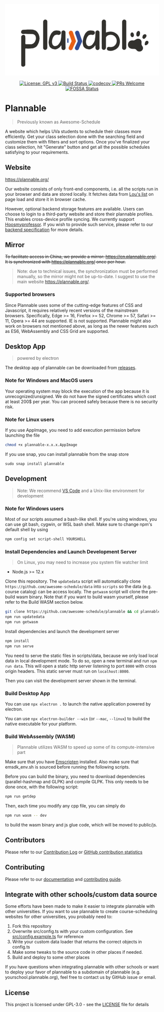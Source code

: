 <p align="center"><img src="./src/assets/cover.jpg" width="560px" alt="cover"/></p>

<p align="center">
    <a href="https://www.gnu.org/licenses/gpl-3.0" rel="nofollow">
        <img src="https://img.shields.io/badge/License-GPLv3-blue.svg" alt="License: GPL v3" />
    </a>
    <a href="https://travis-ci.com/github/awesome-schedule/plannable" rel="nofollow">
        <img src="https://travis-ci.com/awesome-schedule/plannable.svg?branch=master" alt="Build Status" />
    </a>
    <a href="https://codecov.io/gh/awesome-schedule/plannable" rel="nofollow">
        <img src="https://codecov.io/gh/awesome-schedule/plannable/branch/master/graph/badge.svg" alt="codecov" />
    </a>
    <a href="http://makeapullrequest.com" rel="nofollow">
        <img src="https://img.shields.io/badge/PRs-welcome-brightgreen.svg?style=flat-square" alt="PRs Welcome" />
    </a>
    <a href="https://app.fossa.io/projects/git%2Bgithub.com%2Fawesome-schedule%2Fplannable?ref=badge_shield"
        rel="nofollow">
        <img src="https://app.fossa.io/api/projects/git%2Bgithub.com%2Fawesome-schedule%2Fplannable.svg?type=shield"
            alt="FOSSA Status" />
    </a>
</p>

# Plannable

> Previously known as Awesome-Schedule

A website which helps UVa students to schedule their classes more efficiently. Get your class selection done with the searching field and customize them with filters and sort options. Once you've finalized your class selection, hit "Generate" button and get all the possible schedules satisfying to your requirements.

## Website

https://plannable.org/

Our website consists of only front-end components, i.e. all the scripts run in your browser and data are stored locally. It fetches data from [Lou's list](https://rabi.phys.virginia.edu/mySIS/CS2/) on page load and store it in browser cache.

However, optional backend storage features are available. Users can choose to login to a third-party website and store their plannable profiles. This enables cross-device profile syncing. We currently support [Hoosmyprofessor](https://match.msnatuva.org). If you wish to provide such service, please refer to our [backend specification](./docs/Backend%20Specification.md) for more details.

## Mirror

<s> To facilitate access in China, we provide a mirror: https://cn.plannable.org/. It is synchronized with https://plannable.org/ once per hour.</s>

> Note: due to technical issues, the synchronization must be performed manually, so the mirror might not be up-to-date. I suggest to use the main website https://plannable.org/.

### Supported browsers

Since Plannable uses some of the cutting-edge features of CSS and Javascript, it requires relatively recent versions of the mainstream browsers. Specifically, Edge >= 16, Firefox >= 52, Chrome >= 57, Safari >= 11, Opera >= 44 are supported. IE is not supported. Plannable might also work on browsers not mentioned above, as long as the newer features such as ES6, WebAssembly and CSS Grid are supported. 

## Desktop App

> powered by electron

The desktop app of plannable can be downloaded from [releases](https://github.com/awesome-schedule/plannable/releases).

### Note for Windows and MacOS users

Your operating system may block the execution of the app because it is unrecognized/unsigned. We do not have the signed certificates which cost at least 200\$ per year. You can proceed safely because there is no security risk.

### Note for Linux users

If you use AppImage, you need to add execution permission before launching the file

```bash
chmod +x plannable-x.x.x.AppImage
```

If you use snap, you can install plannable from the snap store

```
sudo snap install plannable
```

## Development

> Note: We recommend [VS Code](https://code.visualstudio.com/) and a Unix-like environment for development

### Note for Windows users

Most of our scripts assumed a bash-like shell. If you're using windows, you can use git bash, cygwin, or WSL bash shell. Make sure to change npm's default shell by using

```bash
npm config set script-shell YOURSHELL
```

### Install Dependencies and Launch Development Server

> On Linux, you may need to increase you system file watcher limit

-   Node.js >= 12.x

Clone this repository. The `updatedata` script will automatically clone `https://github.com/awesome-schedule/data` into `scripts` so the data (e.g. course catalog) can be access locally. The `getwasm` script will clone the pre-build wasm binary. Note that if you want to build wasm yourself, please refer to the Build WASM section below.

```bash
git clone https://github.com/awesome-schedule/plannable && cd plannable
npm run updatedata
npm run getwasm
```

Install dependencies and launch the development server

```bash
npm install
npm run serve
```

You need to serve the static files in scripts/data, because we only load local data in local development mode. To do so, open a new terminal and run `npm run data`. This will open a static http server listening to port `8000` with cross origin headers. This static server must run on `localhost:8000`.

Then you can visit the development server shown in the terminal.

### Build Desktop App

You can use `npx electron .` to launch the native application powered by electron.

You can use `npx electron-builder --win` (or `--mac`, `--linux`) to build the native executable for your platform.

### Build WebAssembly (WASM)

> Plannable utilizes WASM to speed up some of its compute-intensive part

Make sure that you have [Emscripten](https://emscripten.org/docs/getting_started/downloads.html) installed. Also make sure that emsdk_env.sh is sourced before running the following scripts.

Before you can build the binary, you need to download dependencies (parallel-hashmap and GLPK) and compile GLPK. This only needs to be done once, with the following script:

```bash
npm run getdep
```

Then, each time you modify any cpp file, you can simply do

```bash
npm run wasm -- dev
```

to build the wasm binary and js glue code, which will be moved to public/js.

## Contributors

Please refer to our [Contribution Log](docs/Contribution.md) or [GitHub contribution statistics](https://github.com/OAHC2022/UVaAutoScheduler/graphs/contributors)

## Contributing

Please refer to our [documentation](docs/README.md) and [contributing guide](docs/CONTRIBUTING.md).

## Integrate with other schools/custom data source

Some efforts have been made to make it easier to integrate plannable with other universities. If you want to use plannable to create course-scheduling websites for other universities, you probably need to:

1. Fork this repository
2. Overwrite src/config.ts with your custom configuration. See [src/config.example.ts](src/config.example.ts) for reference
3. Write your custom data loader that returns the correct objects in config.ts
4. Make some tweaks to the source code in other places if needed.
5. Build and deploy to some other places

If you have questions when integrating plannable with other schools or want to deploy your favor of plannable to a subdomain of plannable (e.g. yourschool.plannable.org), feel free to contact us by GitHub issue or email.

## License

This project is licensed under GPL-3.0 - see the [LICENSE](LICENSE) file for details

